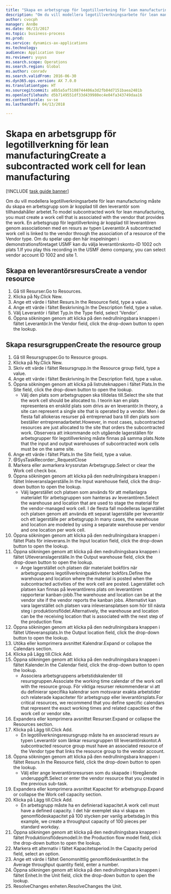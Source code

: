 ```yaml
--- 
title: "Skapa en arbetsgrupp för legotillverkning för lean manufacturing"
description: "Om du vill modellera legotillverkningsarbete för lean manufacturing måste du skapa en arbetsgrupp som är kopplad till den leverantör som tillhandahåller arbetet."
author: cvocph
manager: AnnBe
ms.date: 06/23/2017
ms.topic: business-process
ms.prod: 
ms.service: dynamics-ax-applications
ms.technology: 
audience: Application User
ms.reviewer: yuyus
ms.search.scope: Operations
ms.search.region: Global
ms.author: conradv
ms.search.validFrom: 2016-06-30
ms.dyn365.ops.version: AX 7.0.0
ms.translationtype: HT
ms.sourcegitcommit: a8b5a5af5108744406a3d2fb84d7151baea2481b
ms.openlocfilehash: d5b7149551df33d439980ec4e04fa343749daa16
ms.contentlocale: sv-se
ms.lasthandoff: 04/13/2018

---
```

# <a name="create-a-subcontracted-work-cell-for-lean-manufacturing"></a><span data-ttu-id="e9faf-103">Skapa en arbetsgrupp för legotillverkning för lean manufacturing</span><span class="sxs-lookup"><span data-stu-id="e9faf-103">Create a subcontracted work cell for lean manufacturing</span></span>

[!INCLUDE [task guide banner](../../includes/task-guide-banner.md)]

<span data-ttu-id="e9faf-104">Om du vill modellera legotillverkningsarbete för lean manufacturing måste du skapa en arbetsgrupp som är kopplad till den leverantör som tillhandahåller arbetet.</span><span class="sxs-lookup"><span data-stu-id="e9faf-104">To model subcontracted work for lean manufacturing, you must create a work cell that is associated with the vendor that provides the work.</span></span> <span data-ttu-id="e9faf-105">En arbetsgrupp för legotillverkning är kopplad till leverantören genom associationen med en resurs av typen Leverantör.</span><span class="sxs-lookup"><span data-stu-id="e9faf-105">A subcontracted work cell is linked to the vendor through the association of a resource of the Vendor type.</span></span> <span data-ttu-id="e9faf-106">Om du spelar upp den här inspelningen i demonstrationsföretaget USMF kan du välja leverantörskonto-ID 1002 och plats 1.</span><span class="sxs-lookup"><span data-stu-id="e9faf-106">If you play this recording in the USMF demo company, you can select vendor account ID 1002 and site 1.</span></span>


## <a name="create-a-vendor-resource"></a><span data-ttu-id="e9faf-107">Skapa en leverantörsresurs</span><span class="sxs-lookup"><span data-stu-id="e9faf-107">Create a vendor resource</span></span>
1. <span data-ttu-id="e9faf-108">Gå till Resurser.</span><span class="sxs-lookup"><span data-stu-id="e9faf-108">Go to Resources.</span></span>
2. <span data-ttu-id="e9faf-109">Klicka på Ny.</span><span class="sxs-lookup"><span data-stu-id="e9faf-109">Click New.</span></span>
3. <span data-ttu-id="e9faf-110">Ange ett värde i fältet Resurs.</span><span class="sxs-lookup"><span data-stu-id="e9faf-110">In the Resource field, type a value.</span></span>
4. <span data-ttu-id="e9faf-111">Ange ett värde i fältet Beskrivning.</span><span class="sxs-lookup"><span data-stu-id="e9faf-111">In the Description field, type a value.</span></span>
5. <span data-ttu-id="e9faf-112">Välj Leverantör i fältet Typ.</span><span class="sxs-lookup"><span data-stu-id="e9faf-112">In the Type field, select 'Vendor'.</span></span>
6. <span data-ttu-id="e9faf-113">Öppna sökningen genom att klicka på den nedrullningsbara knappen i fältet Leverantör.</span><span class="sxs-lookup"><span data-stu-id="e9faf-113">In the Vendor field, click the drop-down button to open the lookup.</span></span>

## <a name="create-the-resource-group"></a><span data-ttu-id="e9faf-114">Skapa resursgruppen</span><span class="sxs-lookup"><span data-stu-id="e9faf-114">Create the resource group</span></span>
1. <span data-ttu-id="e9faf-115">Gå till Resursgrupper.</span><span class="sxs-lookup"><span data-stu-id="e9faf-115">Go to Resource groups.</span></span>
2. <span data-ttu-id="e9faf-116">Klicka på Ny.</span><span class="sxs-lookup"><span data-stu-id="e9faf-116">Click New.</span></span>
3. <span data-ttu-id="e9faf-117">Skriv ett värde i fältet Resursgrupp.</span><span class="sxs-lookup"><span data-stu-id="e9faf-117">In the Resource group field, type a value.</span></span>
4. <span data-ttu-id="e9faf-118">Ange ett värde i fältet Beskrivning.</span><span class="sxs-lookup"><span data-stu-id="e9faf-118">In the Description field, type a value.</span></span>
5. <span data-ttu-id="e9faf-119">Öppna sökningen genom att klicka på listruteknappen i fältet Plats.</span><span class="sxs-lookup"><span data-stu-id="e9faf-119">In the Site field, click the drop-down button to open the lookup.</span></span>
    * <span data-ttu-id="e9faf-120">Välj den plats som arbetsgruppen ska tilldelas till.</span><span class="sxs-lookup"><span data-stu-id="e9faf-120">Select the site that the work cell should be allocated to.</span></span> <span data-ttu-id="e9faf-121">I teorin kan en plats representera en enskild plats som drivs av en leverantör.</span><span class="sxs-lookup"><span data-stu-id="e9faf-121">In theory, a site can represent a single site that is operated by a vendor.</span></span> <span data-ttu-id="e9faf-122">Men i de flesta fall allokeras resurser på entreprenad bara till den plats som beställer entreprenadarbetet.</span><span class="sxs-lookup"><span data-stu-id="e9faf-122">However, in most cases, subcontracted resources are just allocated to the site that orders the subcontracted work.</span></span> <span data-ttu-id="e9faf-123">Observera att inkommande och utgående lagerställen för arbetsgrupper för legotillverkning måste finnas på samma plats.</span><span class="sxs-lookup"><span data-stu-id="e9faf-123">Note that the input and output warehouses of subcontracted work cells must be on the same site.</span></span>  
6. <span data-ttu-id="e9faf-124">Ange ett värde i fältet Plats.</span><span class="sxs-lookup"><span data-stu-id="e9faf-124">In the Site field, type a value.</span></span>
7. @SysTaskRecorder:_RequestClose
8. <span data-ttu-id="e9faf-125">Markera eller avmarkera kryssrutan Arbetsgrupp.</span><span class="sxs-lookup"><span data-stu-id="e9faf-125">Select or clear the Work cell check box.</span></span>
9. <span data-ttu-id="e9faf-126">Öppna sökningen genom att klicka på den nedrullningsbara knappen i fältet Inleveranslagerställe.</span><span class="sxs-lookup"><span data-stu-id="e9faf-126">In the Input warehouse field, click the drop-down button to open the lookup.</span></span>
    * <span data-ttu-id="e9faf-127">Välj lagerstället och platsen som används för att mellanlagra materialet för arbetsgruppen som hanteras av leverantören.</span><span class="sxs-lookup"><span data-stu-id="e9faf-127">Select the warehouse and location that are used to stage the material for the vendor-managed work cell.</span></span> <span data-ttu-id="e9faf-128">I de flesta fall modelleras lagerstället och platsen genom att använda ett separat lagerställe per leverantör och ett lagerställe per arbetsgrupp.</span><span class="sxs-lookup"><span data-stu-id="e9faf-128">In many cases, the warehouse and location are modeled by using a separate warehouse per vendor and one location per work cell.</span></span>  
10. <span data-ttu-id="e9faf-129">Öppna sökningen genom att klicka på den nedrullningsbara knappen i fältet Plats för inleverans.</span><span class="sxs-lookup"><span data-stu-id="e9faf-129">In the Input location field, click the drop-down button to open the lookup.</span></span>
11. <span data-ttu-id="e9faf-130">Öppna sökningen genom att klicka på den nedrullningsbara knappen i fältet Utleveranslagerställe.</span><span class="sxs-lookup"><span data-stu-id="e9faf-130">In the Output warehouse field, click the drop-down button to open the lookup.</span></span>
    * <span data-ttu-id="e9faf-131">Ange lagerstället och platsen där materialet bokförs när arbetsgruppens legotillverkningsaktiviteter bokförs.</span><span class="sxs-lookup"><span data-stu-id="e9faf-131">Define the warehouse and location where the material is posted when the subcontracted activities of the work cell are posted.</span></span> <span data-ttu-id="e9faf-132">Lagerstället och platsen kan finnas på leverantörens plats om leverantören rapporterar kanban-jobb.</span><span class="sxs-lookup"><span data-stu-id="e9faf-132">The warehouse and location can be at the vendor site if the vendor reports the kanban jobs.</span></span> <span data-ttu-id="e9faf-133">Alternativt kan vara lagerstället och platsen vara inleveransplatsen som hör till nästa steg i produktionsflödet.</span><span class="sxs-lookup"><span data-stu-id="e9faf-133">Alternatively, the warehouse and location can be the receiving location that is associated with the next step of the production flow.</span></span>  
12. <span data-ttu-id="e9faf-134">Öppna sökningen genom att klicka på den nedrullningsbara knappen i fältet Utleveransplats.</span><span class="sxs-lookup"><span data-stu-id="e9faf-134">In the Output location field, click the drop-down button to open the lookup.</span></span>
13. <span data-ttu-id="e9faf-135">Utöka eller komprimera avsnittet Kalendrar.</span><span class="sxs-lookup"><span data-stu-id="e9faf-135">Expand or collapse the Calendars section.</span></span>
14. <span data-ttu-id="e9faf-136">Klicka på Lägg till.</span><span class="sxs-lookup"><span data-stu-id="e9faf-136">Click Add.</span></span>
15. <span data-ttu-id="e9faf-137">Öppna sökningen genom att klicka på den nedrullningsbara knappen i fältet Kalender.</span><span class="sxs-lookup"><span data-stu-id="e9faf-137">In the Calendar field, click the drop-down button to open the lookup.</span></span>
    * <span data-ttu-id="e9faf-138">Associera arbetsgruppens arbetstidskalender till resursgruppen.</span><span class="sxs-lookup"><span data-stu-id="e9faf-138">Associate the working time calendar of the work cell with the resource group.</span></span> <span data-ttu-id="e9faf-139">För viktiga resurser rekommenderar vi att du definierar specifika kalendrar som motsvarar exakta arbetstider och relaterade kapaciteter för arbetsgrupp eller leverantörsplats.</span><span class="sxs-lookup"><span data-stu-id="e9faf-139">For critical resources, we recommend that you define specific calendars that represent the exact working times and related capacities of the work cell or vendor site.</span></span>  
16. <span data-ttu-id="e9faf-140">Expandera eller komprimera avsnittet Resurser.</span><span class="sxs-lookup"><span data-stu-id="e9faf-140">Expand or collapse the Resources section.</span></span>
17. <span data-ttu-id="e9faf-141">Klicka på Lägg till.</span><span class="sxs-lookup"><span data-stu-id="e9faf-141">Click Add.</span></span>
    * <span data-ttu-id="e9faf-142">En legotillverkningsresursgrupp måste ha en associerad resurs av typen Leverantör som länkar resursgruppen till leverantörskontot.</span><span class="sxs-lookup"><span data-stu-id="e9faf-142">A subcontracted resource group must have an associated resource of the Vendor type that links the resource group to the vendor account.</span></span>  
18. <span data-ttu-id="e9faf-143">Öppna sökningen genom att klicka på den nedrullningsbara knappen i fältet Resurs.</span><span class="sxs-lookup"><span data-stu-id="e9faf-143">In the Resource field, click the drop-down button to open the lookup.</span></span>
    * <span data-ttu-id="e9faf-144">Välj eller ange leverantörsresursen som du skapade i föregående underuppgift.</span><span class="sxs-lookup"><span data-stu-id="e9faf-144">Select or enter the vendor resource that you created in the previous sub-task.</span></span>  
19. <span data-ttu-id="e9faf-145">Expandera eller komprimera avsnittet Kapacitet för arbetsgrupp.</span><span class="sxs-lookup"><span data-stu-id="e9faf-145">Expand or collapse the Work cell capacity section.</span></span>
20. <span data-ttu-id="e9faf-146">Klicka på Lägg till.</span><span class="sxs-lookup"><span data-stu-id="e9faf-146">Click Add.</span></span>
    * <span data-ttu-id="e9faf-147">En arbetsgrupp måste ha en definierad kapacitet.</span><span class="sxs-lookup"><span data-stu-id="e9faf-147">A work cell must have a defined capacity.</span></span> <span data-ttu-id="e9faf-148">I det här exemplet ska vi skapa en genomflödeskapacitet på 100 stycken per vanlig arbetsdag.</span><span class="sxs-lookup"><span data-stu-id="e9faf-148">In this example, we create a throughput capacity of 100 pieces per standard workday.</span></span>  
21. <span data-ttu-id="e9faf-149">Öppna sökningen genom att klicka på den nedrullningsbara knappen i fältet Produktionsflödesmodell.</span><span class="sxs-lookup"><span data-stu-id="e9faf-149">In the Production flow model field, click the drop-down button to open the lookup.</span></span>
22. <span data-ttu-id="e9faf-150">Markera ett alternativ i fältet Kapacitetsperiod.</span><span class="sxs-lookup"><span data-stu-id="e9faf-150">In the Capacity period field, select an option.</span></span>
23. <span data-ttu-id="e9faf-151">Ange ett värde i fältet Genomsnittlig genomflödeskvantitet.</span><span class="sxs-lookup"><span data-stu-id="e9faf-151">In the Average throughput quantity field, enter a number.</span></span>
24. <span data-ttu-id="e9faf-152">Öppna sökningen genom att klicka på den nedrullningsbara knappen i fältet Enhet.</span><span class="sxs-lookup"><span data-stu-id="e9faf-152">In the Unit field, click the drop-down button to open the lookup.</span></span>
25. <span data-ttu-id="e9faf-153">ResolveChanges enheten.</span><span class="sxs-lookup"><span data-stu-id="e9faf-153">ResolveChanges the Unit.</span></span>


